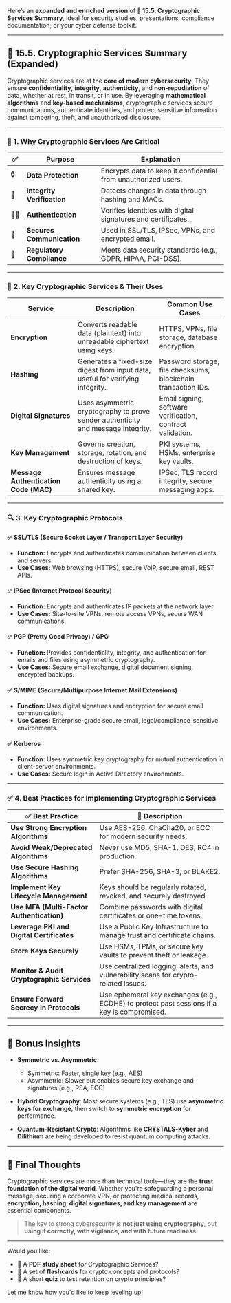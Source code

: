 Here’s an **expanded and enriched version** of **🔐 15.5. Cryptographic Services Summary**, ideal for security studies, presentations, compliance documentation, or your cyber defense toolkit.

---

## 🔐 **15.5. Cryptographic Services Summary (Expanded)**

Cryptographic services are at the **core of modern cybersecurity**. They ensure **confidentiality**, **integrity**, **authenticity**, and **non-repudiation** of data, whether at rest, in transit, or in use. By leveraging **mathematical algorithms** and **key-based mechanisms**, cryptographic services secure communications, authenticate identities, and protect sensitive information against tampering, theft, and unauthorized disclosure.

---

### 🌟 1. Why Cryptographic Services Are Critical

| ✅ | **Purpose** | **Explanation** |
|----|-------------|-----------------|
| 🔒 | **Data Protection** | Encrypts data to keep it confidential from unauthorized users. |
| 🧾 | **Integrity Verification** | Detects changes in data through hashing and MACs. |
| 🧑‍💻 | **Authentication** | Verifies identities with digital signatures and certificates. |
| 🔐 | **Secures Communication** | Used in SSL/TLS, IPSec, VPNs, and encrypted email. |
| 📜 | **Regulatory Compliance** | Meets data security standards (e.g., GDPR, HIPAA, PCI-DSS). |

---

### 🔑 2. Key Cryptographic Services & Their Uses

| **Service**                | **Description**                                                                 | **Common Use Cases**                                          |
|----------------------------|----------------------------------------------------------------------------------|---------------------------------------------------------------|
| **Encryption**             | Converts readable data (plaintext) into unreadable ciphertext using keys.       | HTTPS, VPNs, file storage, database encryption.               |
| **Hashing**                | Generates a fixed-size digest from input data, useful for verifying integrity.  | Password storage, file checksums, blockchain transaction IDs. |
| **Digital Signatures**     | Uses asymmetric cryptography to prove sender authenticity and message integrity.| Email signing, software verification, contract validation.    |
| **Key Management**         | Governs creation, storage, rotation, and destruction of keys.                   | PKI systems, HSMs, enterprise key vaults.                      |
| **Message Authentication Code (MAC)** | Ensures message authenticity using a shared key.                     | IPSec, TLS record integrity, secure messaging apps.           |

---

### 🔍 3. Key Cryptographic Protocols

#### ✅ **SSL/TLS (Secure Socket Layer / Transport Layer Security)**
- **Function:** Encrypts and authenticates communication between clients and servers.
- **Use Cases:** Web browsing (HTTPS), secure VoIP, secure email, REST APIs.

#### ✅ **IPSec (Internet Protocol Security)**
- **Function:** Encrypts and authenticates IP packets at the network layer.
- **Use Cases:** Site-to-site VPNs, remote access VPNs, secure WAN communications.

#### ✅ **PGP (Pretty Good Privacy) / GPG**
- **Function:** Provides confidentiality, integrity, and authentication for emails and files using asymmetric cryptography.
- **Use Cases:** Secure email exchange, digital document signing, encrypted backups.

#### ✅ **S/MIME (Secure/Multipurpose Internet Mail Extensions)**
- **Function:** Uses digital signatures and encryption for secure email communication.
- **Use Cases:** Enterprise-grade secure email, legal/compliance-sensitive environments.

#### ✅ **Kerberos**
- **Function:** Uses symmetric key cryptography for mutual authentication in client-server environments.
- **Use Cases:** Secure login in Active Directory environments.

---

### ✅ 4. Best Practices for Implementing Cryptographic Services

| ✅ Best Practice                            | 🔎 Description |
|--------------------------------------------|----------------|
| **Use Strong Encryption Algorithms**       | Use AES-256, ChaCha20, or ECC for modern security needs. |
| **Avoid Weak/Deprecated Algorithms**       | Never use MD5, SHA-1, DES, RC4 in production. |
| **Use Secure Hashing Algorithms**          | Prefer SHA-256, SHA-3, or BLAKE2. |
| **Implement Key Lifecycle Management**     | Keys should be regularly rotated, revoked, and securely destroyed. |
| **Use MFA (Multi-Factor Authentication)**  | Combine passwords with digital certificates or one-time tokens. |
| **Leverage PKI and Digital Certificates**  | Use a Public Key Infrastructure to manage trust and certificate chains. |
| **Store Keys Securely**                    | Use HSMs, TPMs, or secure key vaults to prevent theft or leakage. |
| **Monitor & Audit Cryptographic Services** | Use centralized logging, alerts, and vulnerability scans for crypto-related issues. |
| **Ensure Forward Secrecy in Protocols**    | Use ephemeral key exchanges (e.g., ECDHE) to protect past sessions if a key is compromised. |

---

## 🧠 Bonus Insights

- **Symmetric vs. Asymmetric:**
  - Symmetric: Faster, single key (e.g., AES)
  - Asymmetric: Slower but enables secure key exchange and signatures (e.g., RSA, ECC)

- **Hybrid Cryptography**: Most secure systems (e.g., TLS) use **asymmetric keys for exchange**, then switch to **symmetric encryption** for performance.

- **Quantum-Resistant Crypto**: Algorithms like **CRYSTALS-Kyber** and **Dilithium** are being developed to resist quantum computing attacks.

---

## 🚀 Final Thoughts

Cryptographic services are more than technical tools—they are the **trust foundation of the digital world**. Whether you're safeguarding a personal message, securing a corporate VPN, or protecting medical records, **encryption, hashing, digital signatures, and key management** are essential components.

> The key to strong cybersecurity is **not just using cryptography**, but **using it correctly, with vigilance, and with future readiness.**

---

Would you like:
- 📄 A **PDF study sheet** for Cryptographic Services?
- 🎴 A set of **flashcards** for crypto concepts and protocols?
- 🧠 A short **quiz** to test retention on crypto principles?

Let me know how you'd like to keep leveling up!
